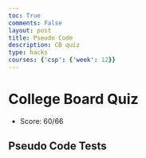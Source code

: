 ```yaml
---
toc: True
comments: False
layout: post
title: Pseudo Code
description: CB quiz
type: hacks
courses: {'csp': {'week': 12}}
---
```

# College Board Quiz
- Score: 60/66


## Pseudo Code Tests

